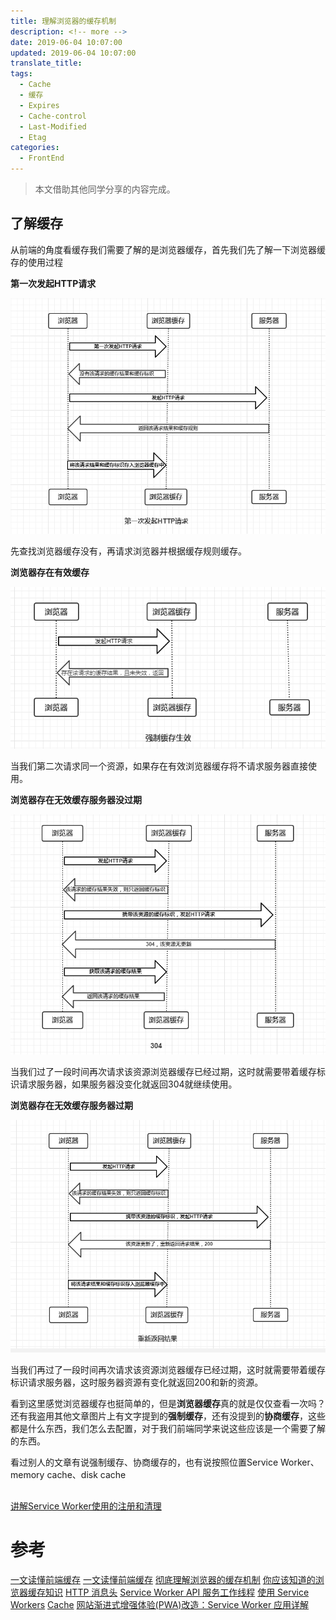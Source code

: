 ```yaml
---
title: 理解浏览器的缓存机制
description: <!-- more -->
date: 2019-06-04 10:07:00
updated: 2019-06-04 10:07:00
translate_title:
tags:
  - Cache
  - 缓存
  - Expires
  - Cache-control
  - Last-Modified
  - Etag
categories:
  - FrontEnd
---
```


> 本文借助其他同学分享的内容完成。

## 了解缓存

从前端的角度看缓存我们需要了解的是浏览器缓存，首先我们先了解一下浏览器缓存的使用过程

**第一次发起HTTP请求**

![0006](/images/http/0006.jpg)

先查找浏览器缓存没有，再请求浏览器并根据缓存规则缓存。

**浏览器存在有效缓存**

![0007](/images/http/0007.jpg)

当我们第二次请求同一个资源，如果存在有效浏览器缓存将不请求服务器直接使用。

**浏览器存在无效缓存服务器没过期**

![0008](/images/http/0008.jpg)

当我们过了一段时间再次请求该资源浏览器缓存已经过期，这时就需要带着缓存标识请求服务器，如果服务器没变化就返回304就继续使用。

**浏览器存在无效缓存服务器过期**

![0009](/images/http/0009.jpg)

当我们再过了一段时间再次请求该资源浏览器缓存已经过期，这时就需要带着缓存标识请求服务器，这时服务器资源有变化就返回200和新的资源。

看到这里感觉浏览器缓存也挺简单的，但是**浏览器缓存**真的就是仅仅查看一次吗？还有我盗用其他文章图片上有文字提到的**强制缓存**，还有没提到的**协商缓存**，这些都是什么东西，我们怎么去配置，对于我们前端同学来说这些应该是一个需要了解的东西。

看过别人的文章有说强制缓存、协商缓存的，也有说按照位置Service Worker、memory cache、disk cache

## 

[讲解Service Worker使用的注册和清理](https://developer.mozilla.org/zh-CN/docs/Web/API/Service_Worker_API/Using_Service_Workers#%E5%9F%BA%E6%9C%AC%E6%9E%B6%E6%9E%84)

# 参考
[一文读懂前端缓存](https://github.com/easonyq/easonyq.github.io/blob/master/%E5%AD%A6%E4%B9%A0%E8%AE%B0%E5%BD%95/others/cache.md)
[一文读懂前端缓存](https://zhuanlan.zhihu.com/p/44789005)
[彻底理解浏览器的缓存机制](https://heyingye.github.io/2018/04/16/%E5%BD%BB%E5%BA%95%E7%90%86%E8%A7%A3%E6%B5%8F%E8%A7%88%E5%99%A8%E7%9A%84%E7%BC%93%E5%AD%98%E6%9C%BA%E5%88%B6/)
[你应该知道的浏览器缓存知识](https://excaliburhan.com/post/things-you-should-know-about-browser-cache.html?from=singlemessage)
[HTTP 消息头](https://developer.mozilla.org/zh-CN/docs/Web/HTTP/Headers)
[Service Worker API 服务工作线程](https://developer.mozilla.org/zh-CN/docs/Web/API/Service_Worker_API)
[使用 Service Workers](https://developer.mozilla.org/zh-CN/docs/Web/API/Service_Worker_API/Using_Service_Workers)
[Cache](https://developer.mozilla.org/zh-CN/docs/Web/API/Cache)
[网站渐进式增强体验(PWA)改造：Service Worker 应用详解](https://lzw.me/a/pwa-service-worker.html#1.3%20%E4%BB%80%E4%B9%88%E6%98%AF%20PWA)